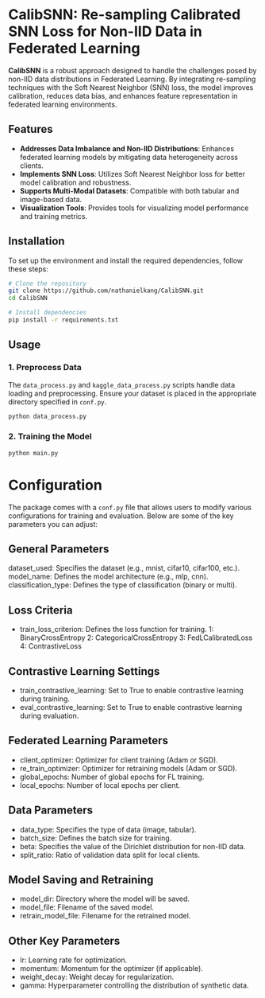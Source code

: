 # CalibSNN: Re-sampling Calibrated SNN Loss for Non-IID Data in Federated Learning

**CalibSNN** is a robust approach designed to handle the challenges posed by non-IID data distributions in Federated Learning. By integrating re-sampling techniques with the Soft Nearest Neighbor (SNN) loss, the model improves calibration, reduces data bias, and enhances feature representation in federated learning environments.

## Features
- **Addresses Data Imbalance and Non-IID Distributions**: Enhances federated learning models by mitigating data heterogeneity across clients.
- **Implements SNN Loss**: Utilizes Soft Nearest Neighbor loss for better model calibration and robustness.
- **Supports Multi-Modal Datasets**: Compatible with both tabular and image-based data.
- **Visualization Tools**: Provides tools for visualizing model performance and training metrics.



## Installation

To set up the environment and install the required dependencies, follow these steps:

```bash
# Clone the repository
git clone https://github.com/nathanielkang/CalibSNN.git
cd CalibSNN

# Install dependencies
pip install -r requirements.txt
``` 

## Usage

### 1. Preprocess Data

The `data_process.py` and `kaggle_data_process.py` scripts handle data loading and preprocessing. Ensure your dataset is placed in the appropriate directory specified in `conf.py`.

```bash
python data_process.py
```

### 2. Training the Model

```bash
python main.py
```


# Configuration

The package comes with a `conf.py` file that allows users to modify various configurations for training and evaluation. Below are some of the key parameters you can adjust:

## General Parameters
dataset_used: Specifies the dataset (e.g., mnist, cifar10, cifar100, etc.).
model_name: Defines the model architecture (e.g., mlp, cnn).
classification_type: Defines the type of classification (binary or multi).

## Loss Criteria
- train_loss_criterion: Defines the loss function for training.
  1: BinaryCrossEntropy
  2: CategoricalCrossEntropy
  3: FedLCalibratedLoss
  4: ContrastiveLoss

## Contrastive Learning Settings
- train_contrastive_learning: Set to True to enable contrastive learning during training.
- eval_contrastive_learning: Set to True to enable contrastive learning during evaluation.

## Federated Learning Parameters
- client_optimizer: Optimizer for client training (Adam or SGD).
- re_train_optimizer: Optimizer for retraining models (Adam or SGD).
- global_epochs: Number of global epochs for FL training.
- local_epochs: Number of local epochs per client.

## Data Parameters
- data_type: Specifies the type of data (image, tabular).
- batch_size: Defines the batch size for training.
- beta: Specifies the value of the Dirichlet distribution for non-IID data.
- split_ratio: Ratio of validation data split for local clients.


## Model Saving and Retraining
- model_dir: Directory where the model will be saved.
- model_file: Filename of the saved model.
- retrain_model_file: Filename for the retrained model.

## Other Key Parameters
- lr: Learning rate for optimization.
- momentum: Momentum for the optimizer (if applicable).
- weight_decay: Weight decay for regularization.
- gamma: Hyperparameter controlling the distribution of synthetic data.












